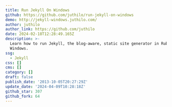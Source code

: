 ```yaml
---
title: Run Jekyll On Windows
github: https://github.com/juthilo/run-jekyll-on-windows
demo: http://jekyll-windows.juthilo.com/
author: juthilo
author_link: https://github.com/juthilo
date: 2024-02-18T12:28:49.165Z
description: >-
  Learn how to run Jekyll, the blog-aware, static site generator in Ruby on
  Windows.
ssg:
  - Jekyll
css: []
cms: []
category: []
draft: false
publish_date: '2013-10-05T20:27:29Z'
update_date: '2024-04-09T10:28:18Z'
github_star: 307
github_fork: 64
---
```

